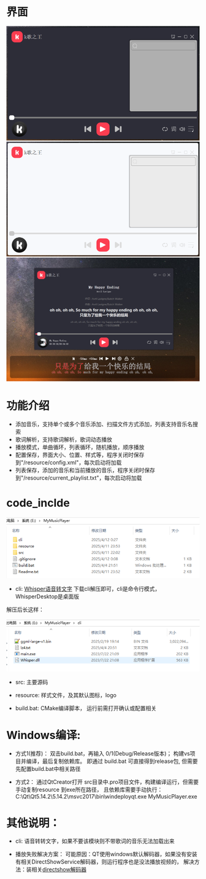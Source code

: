 # 界面

![mainwindow](mainwindow.png)
![mainwindow_1](mainwindow_1.png)
![lyric](lyric.png)

# 功能介绍

* 添加音乐，支持单个或多个音乐添加、扫描文件方式添加，列表支持音乐名搜索
* 歌词解析，支持歌词解析，歌词动态播放 
* 播放模式，单曲循环，列表循环，随机播放，顺序播放
* 配置保存，界面大小、位置、样式等，程序关闭时保存到"/resource/config.xml"，每次启动将加载
* 列表保存，添加的音乐和当前播放的音乐，程序关闭时保存到"/resource/current_playlist.txt"，每次启动将加载

# code_inclde

![code_include](code_include.png)

* cli:  [Whisper语音转文字](https://github.com/Const-me/Whisper/releases/tag/1.12.0) 下载cli解压即可，cli是命令行模式，WhisperDesktop是桌面版

解压后长这样：

![cli](cli.png)

* src: 主要源码

* resource: 样式文件，及其默认图标，logo

* build.bat: CMake编译脚本， 运行前需打开确认或配置相关

# Windows编译:

* 方式1(推荐)：
	双击build.bat，再输入 0/1(Debug/Release版本)； 构建vs项目并编译，最后复制依赖库。
	即通过 build.bat 可直接得到release包, 但需要先配置build.bat中相关路径
	
* 方式2： 
	通过QtCreator打开 src目录中.pro项目文件，构建编译运行，但需要手动复制resource 到exe所在路径，
	且依赖库需要手动执行： C:\Qt\Qt5.14.2\5.14.2\msvc2017\bin\windeployqt.exe  MyMusicPlayer.exe 
	
# 其他说明：

* cli: 语音转转文字，如果不要该模块则不带歌词的音乐无法加载出来

* 播放失败解决方案：
	可能原因：QT使用windows默认解码器，如果没有安装有相关DirectShowService解码器，则运行程序也是没法播放视频的，
	解决方法：装相关[directshow解码器](https://github.com/Nevcairiel/LAVFilters/releases)